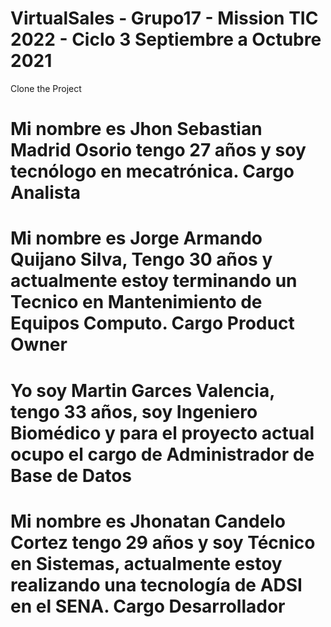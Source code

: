 # VirtualSales - Grupo17 - Mission TIC 2022 - Ciclo 3 Septiembre a Octubre 2021

Clone the Project

# Mi nombre es Jhon Sebastian Madrid Osorio tengo 27 años y soy tecnólogo en mecatrónica. Cargo Analista

# Mi nombre es Jorge Armando Quijano Silva, Tengo 30 años y actualmente estoy terminando un Tecnico en Mantenimiento de Equipos Computo. Cargo Product Owner

# Yo soy Martin Garces Valencia, tengo 33 años, soy Ingeniero Biomédico y para el proyecto actual ocupo el cargo de Administrador de Base de Datos

# Mi nombre es Jhonatan Candelo Cortez tengo 29 años y soy Técnico en Sistemas, actualmente estoy realizando una tecnología de ADSI en el SENA. Cargo Desarrollador
